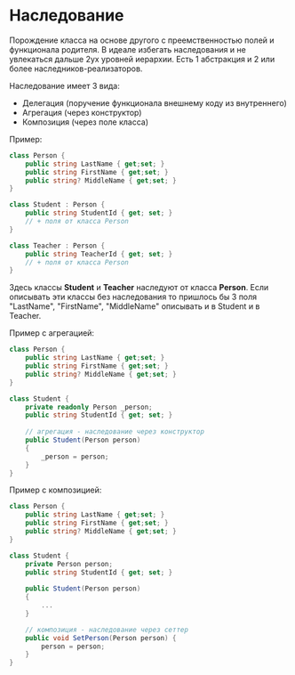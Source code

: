 # Наследование

Порождение класса на основе другого с преемственностью полей и функционала родителя. В идеале избегать наследования и не увлекаться дальше 2ух уровней иерархии. Есть 1 абстракция и 2 или более наследников-реализаторов.

Наследование имеет 3 вида:
- Делегация (поручение функционала внешнему коду из внутреннего)
- Агрегация (через конструктор)
- Композиция (через поле класса)

Пример:
```C#
class Person {
    public string LastName { get;set; }
    public string FirstName { get;set; }
    public string? MiddleName { get;set; }
}

class Student : Person {
    public string StudentId { get; set; }
    // + поля от класса Person
}

class Teacher : Person {
    public string TeacherId { get; set; }
    // + поля от класса Person
}
```
Здесь классы **Student** и **Teacher** наследуют от класса **Person**. Если описывать эти классы без наследования то пришлось бы 3 поля "LastName", "FirstName", "MiddleName" описывать и в Student и в Teacher. 

Пример с агрегацией:
```C#
class Person {
    public string LastName { get;set; }
    public string FirstName { get;set; }
    public string? MiddleName { get;set; }
}

class Student {
    private readonly Person _person;
    public string StudentId { get; set; }
    
    // агрегация - наследование через конструктор
    public Student(Person person)
    {
        _person = person;
    }
}
```

Пример с композицией:
```C#
class Person {
    public string LastName { get;set; }
    public string FirstName { get;set; }
    public string? MiddleName { get;set; }
}

class Student {
    private Person person;
    public string StudentId { get; set; }
    
    public Student(Person person)
    {
        ...
    }

    // композиция - наследование через сеттер
    public void SetPerson(Person person) {
        person = person;
    }
}
```